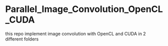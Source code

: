 # Parallel_Image_Convolution_OpenCL_CUDA
this repo implement image convolution with OpenCL and CUDA in 2 different folders

